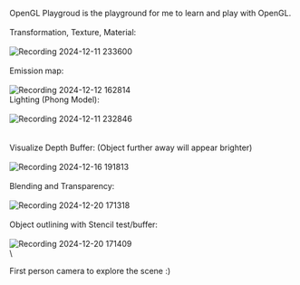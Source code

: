 OpenGL Playgroud is the playground for me to learn and play with OpenGL. \
\
Transformation, Texture, Material:\
\
![Recording 2024-12-11 233600](https://github.com/user-attachments/assets/8453d257-30d4-4c4e-b57d-bcea12a4d7f0)
\
\
Emission map:\
\
![Recording 2024-12-12 162814](https://github.com/user-attachments/assets/9a8c84ed-6596-408c-b53c-e6496a0dc02e)
\
Lighting (Phong Model): \
\
![Recording 2024-12-11 232846](https://github.com/user-attachments/assets/dcc53d3a-503a-4de6-a3f5-d9fc626145f2)
\
\
\
Visualize Depth Buffer: (Object further away will appear brighter)\
\
![Recording 2024-12-16 191813](https://github.com/user-attachments/assets/6d4b4ee1-ebd8-4c75-a848-bb07268ee0e9)
\
\
Blending and Transparency:\
\
![Recording 2024-12-20 171318](https://github.com/user-attachments/assets/3ad6a75e-b348-4b83-b11e-27330c4b05ac)
\
\
Object outlining with Stencil test/buffer:\
\
![Recording 2024-12-20 171409](https://github.com/user-attachments/assets/e50aafab-58b2-4427-b341-154363f83f3e)
\
\

First person camera to explore the scene :)
